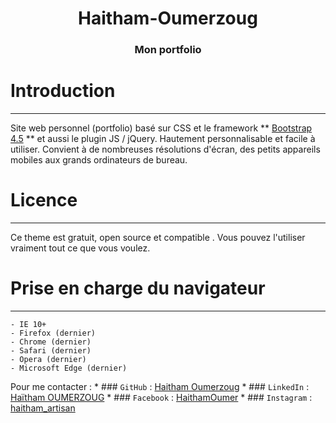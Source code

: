 <h1 align="center">Haitham-Oumerzoug</h1>
<h3 align="center">Mon portfolio</h3>

# Introduction
-------
Site web personnel (portfolio) basé sur CSS et le framework ** [Bootstrap 4.5](https://getbootstrap.com) ** et aussi le plugin JS / jQuery.
Hautement personnalisable et facile à utiliser. Convient à de nombreuses résolutions d'écran, des petits appareils mobiles aux grands ordinateurs de bureau.

# Licence
-------
Ce theme est gratuit, open source et compatible . Vous pouvez l'utiliser vraiment tout ce que vous voulez.

# Prise en charge du navigateur
---------------
	- IE 10+
	- Firefox (dernier)
	- Chrome (dernier)
	- Safari (dernier)
	- Opera (dernier)
	- Microsoft Edge (dernier)

 Pour me contacter :
	* ### `GitHub`                      : [Haitham Oumerzoug](https://github.com/HaithamOumerzoug)
	* ### `LinkedIn`                    : [Haïtham OUMERZOUG](https://www.linkedin.com/in/haitham-oumerzoug-9650621a4/)
	* ### `Facebook`                    : [HaithamOumer](https://www.facebook.com/HaithamOumer31)
	* ### `Instagram`                   : [haitham_artisan](https://www.instagram.com/haitham_artisan/) 
